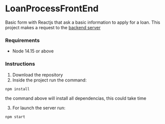 # LoanProcessFrontEnd

Basic form with Reactjs that ask a basic information to apply for a loan.
This project makes a request to the [backend server](https://github.com/germang2/LoanProcess)

### Requirements
* Node 14.15 or above

### Instructions
1. Download the repository
2. Inside the project run the command:
```
npm install
```
the command above will install all dependencias, this could take time

3. For launch the server run:
```
npm start
```
